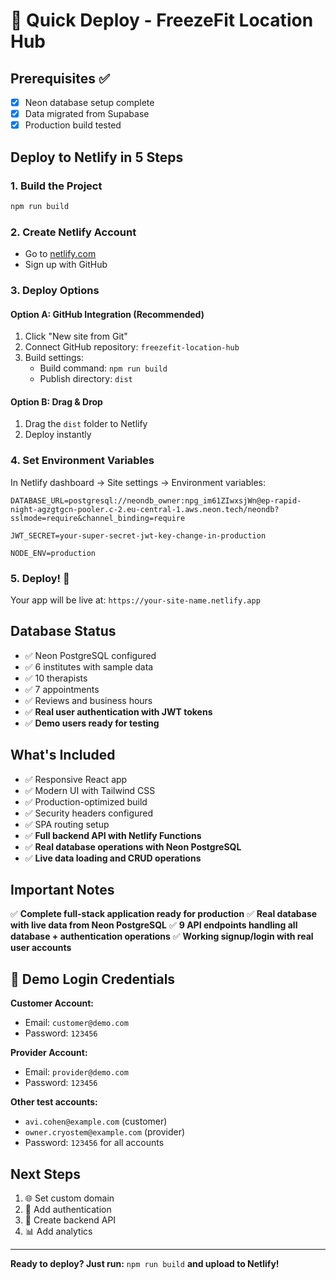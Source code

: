 # 🚀 Quick Deploy - FreezeFit Location Hub

## Prerequisites ✅
- [x] Neon database setup complete
- [x] Data migrated from Supabase  
- [x] Production build tested

## Deploy to Netlify in 5 Steps

### 1. Build the Project
```bash
npm run build
```

### 2. Create Netlify Account
- Go to [netlify.com](https://netlify.com)
- Sign up with GitHub

### 3. Deploy Options

#### Option A: GitHub Integration (Recommended)
1. Click "New site from Git"
2. Connect GitHub repository: `freezefit-location-hub`
3. Build settings:
   - Build command: `npm run build`
   - Publish directory: `dist`

#### Option B: Drag & Drop
1. Drag the `dist` folder to Netlify
2. Deploy instantly

### 4. Set Environment Variables
In Netlify dashboard → Site settings → Environment variables:

```
DATABASE_URL=postgresql://neondb_owner:npg_im61ZIwxsjWn@ep-rapid-night-agzgtgcn-pooler.c-2.eu-central-1.aws.neon.tech/neondb?sslmode=require&channel_binding=require

JWT_SECRET=your-super-secret-jwt-key-change-in-production

NODE_ENV=production
```

### 5. Deploy! 🎉
Your app will be live at: `https://your-site-name.netlify.app`

## Database Status
- ✅ Neon PostgreSQL configured
- ✅ 6 institutes with sample data
- ✅ 10 therapists
- ✅ 7 appointments
- ✅ Reviews and business hours
- ✅ **Real user authentication with JWT tokens**
- ✅ **Demo users ready for testing**

## What's Included
- ✅ Responsive React app
- ✅ Modern UI with Tailwind CSS
- ✅ Production-optimized build
- ✅ Security headers configured
- ✅ SPA routing setup
- ✅ **Full backend API with Netlify Functions**
- ✅ **Real database operations with Neon PostgreSQL**
- ✅ **Live data loading and CRUD operations**

## Important Notes
✅ **Complete full-stack application ready for production**
✅ **Real database with live data from Neon PostgreSQL**
✅ **9 API endpoints handling all database + authentication operations**
✅ **Working signup/login with real user accounts**

## 🔐 Demo Login Credentials
**Customer Account:**
- Email: `customer@demo.com`
- Password: `123456`

**Provider Account:**
- Email: `provider@demo.com`  
- Password: `123456`

**Other test accounts:**
- `avi.cohen@example.com` (customer)
- `owner.cryostem@example.com` (provider)
- Password: `123456` for all accounts

## Next Steps
1. 🌐 Set custom domain
2. 🔐 Add authentication
3. 🔗 Create backend API
4. 📊 Add analytics

---
**Ready to deploy? Just run:** `npm run build` **and upload to Netlify!**
